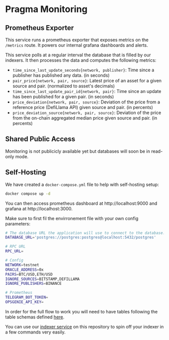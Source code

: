 # Pragma Monitoring

## Prometheus Exporter

This service runs a prometheus exporter that exposes metrics on the `/metrics` route.
It powers our internal grafana dashboards and alerts.

This service polls at a regular interval the database that is filled by our indexers.
It then processes the data and computes the following metrics:

- `time_since_last_update_seconds{network, publisher}`: Time since a publisher has published any data. (in seconds)
- `pair_price{network, pair, source}`: Latest price of an asset for a given source and pair. (normalized to asset's decimals)
- `time_since_last_update_pair_id{network, pair}`: Time since an update has been published for a given pair. (in seconds)
- `price_deviation{network, pair, source}`: Deviation of the price from a reference price (DefiLlama API) given source and pair. (in percents)
- `price_deviation_source{network, pair, source}`: Deviation of the price from the on-chain aggregated median price given source and pair. (in percents)

## Shared Public Access

Monitoring is not publicicly available yet but databases will soon be in read-only mode.

## Self-Hosting

We have created a `docker-compose.yml` file to help with self-hosting setup:

```bash
docker compose up -d
```

You can then access prometheus dashboard at http://localhost:9000 and grafana at http://localhost:3000.

Make sure to first fil the envirronement file with your own config parameters:

```bash
# The database URL the application will use to connect to the database.
DATABASE_URL='postgres://postgres:postgres@localhost:5432/postgres'

# RPC URL
RPC_URL=

# Config
NETWORK=testnet
ORACLE_ADDRESS=0x
PAIRS=BTC/USD,ETH/USD
IGNORE_SOURCES=BITSTAMP,DEFILLAMA
IGNORE_PUBLISHERS=BINANCE

# Prometheus
TELEGRAM_BOT_TOKEN=
OPSGENIE_API_KEY=
```

In order for the full flow to work you will need to have tables following the table schemas defined <a href="src/schema.rs">here</a>.

You can use our [indexer service](https://github.com/Astraly-Labs/indexer-service) on this repository to spin off your indexer in a few commands very easily.







